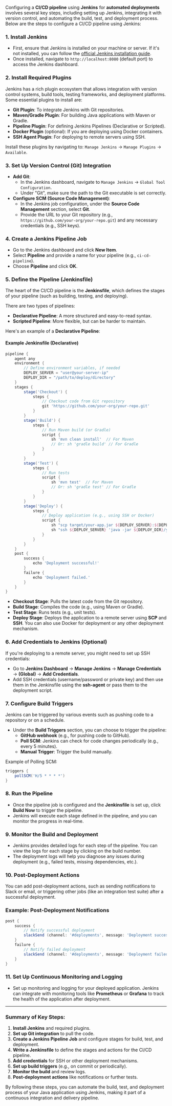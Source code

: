 Configuring a **CI/CD pipeline** using **Jenkins** for **automated deployments** involves several key steps, including setting up Jenkins, integrating it with version control, and automating the build, test, and deployment process. Below are the steps to configure a CI/CD pipeline using Jenkins:

### 1. **Install Jenkins**
   - First, ensure that Jenkins is installed on your machine or server. If it's not installed, you can follow the [official Jenkins installation guide](https://www.jenkins.io/doc/book/installing/).
   - Once installed, navigate to `http://localhost:8080` (default port) to access the Jenkins dashboard.

### 2. **Install Required Plugins**
   Jenkins has a rich plugin ecosystem that allows integration with version control systems, build tools, testing frameworks, and deployment platforms. Some essential plugins to install are:
   - **Git Plugin**: To integrate Jenkins with Git repositories.
   - **Maven/Gradle Plugin**: For building Java applications with Maven or Gradle.
   - **Pipeline Plugin**: For defining Jenkins Pipelines (Declarative or Scripted).
   - **Docker Plugin** (optional): If you are deploying using Docker containers.
   - **SSH Agent Plugin**: For deploying to remote servers using SSH.

   Install these plugins by navigating to:
   `Manage Jenkins` → `Manage Plugins` → `Available`.

### 3. **Set Up Version Control (Git) Integration**
   - **Add Git**:
     - In the Jenkins dashboard, navigate to `Manage Jenkins` → `Global Tool Configuration`.
     - Under "Git", make sure the path to the Git executable is set correctly.
   - **Configure SCM (Source Code Management)**:
     - In the Jenkins job configuration, under the **Source Code Management** section, select **Git**.
     - Provide the URL to your Git repository (e.g., `https://github.com/your-org/your-repo.git`) and any necessary credentials (e.g., SSH keys).

### 4. **Create a Jenkins Pipeline Job**
   - Go to the Jenkins dashboard and click **New Item**.
   - Select **Pipeline** and provide a name for your pipeline (e.g., `ci-cd-pipeline`).
   - Choose **Pipeline** and click **OK**.

### 5. **Define the Pipeline (Jenkinsfile)**
   The heart of the CI/CD pipeline is the **Jenkinsfile**, which defines the stages of your pipeline (such as building, testing, and deploying).

   There are two types of pipelines:
   - **Declarative Pipeline**: A more structured and easy-to-read syntax.
   - **Scripted Pipeline**: More flexible, but can be harder to maintain.

   Here's an example of a **Declarative Pipeline**:

   #### Example Jenkinsfile (Declarative)

   ```groovy
   pipeline {
       agent any
       environment {
           // Define environment variables, if needed
           DEPLOY_SERVER = "user@your-server-ip"
           DEPLOY_DIR = "/path/to/deploy/directory"
       }
       stages {
           stage('Checkout') {
               steps {
                   // Checkout code from Git repository
                   git 'https://github.com/your-org/your-repo.git'
               }
           }
           stage('Build') {
               steps {
                   // Run Maven build (or Gradle)
                   script {
                       sh 'mvn clean install'  // For Maven
                       // Or: sh 'gradle build' // For Gradle
                   }
               }
           }
           stage('Test') {
               steps {
                   // Run tests
                   script {
                       sh 'mvn test'  // For Maven
                       // Or: sh 'gradle test' // For Gradle
                   }
               }
           }
           stage('Deploy') {
               steps {
                   // Deploy application (e.g., using SSH or Docker)
                   script {
                       sh "scp target/your-app.jar ${DEPLOY_SERVER}:${DEPLOY_DIR}"
                       sh "ssh ${DEPLOY_SERVER} 'java -jar ${DEPLOY_DIR}/your-app.jar &'"
                   }
               }
           }
       }
       post {
           success {
               echo 'Deployment successful!'
           }
           failure {
               echo 'Deployment failed.'
           }
       }
   }
   ```

   - **Checkout Stage**: Pulls the latest code from the Git repository.
   - **Build Stage**: Compiles the code (e.g., using Maven or Gradle).
   - **Test Stage**: Runs tests (e.g., unit tests).
   - **Deploy Stage**: Deploys the application to a remote server using **SCP** and **SSH**. You can also use Docker for deployment or any other deployment mechanism.

### 6. **Add Credentials to Jenkins (Optional)**
   If you're deploying to a remote server, you might need to set up SSH credentials:
   - Go to **Jenkins Dashboard** → **Manage Jenkins** → **Manage Credentials** → **(Global)** → **Add Credentials**.
   - Add SSH credentials (username/password or private key) and then use them in the Jenkinsfile using the **ssh-agent** or pass them to the deployment script.

### 7. **Configure Build Triggers**
   Jenkins can be triggered by various events such as pushing code to a repository or on a schedule.
   - Under the **Build Triggers** section, you can choose to trigger the pipeline:
     - **GitHub webhook** (e.g., for pushing code to GitHub).
     - **Poll SCM**: Jenkins can check for code changes periodically (e.g., every 5 minutes).
     - **Manual Trigger**: Trigger the build manually.
   
   Example of Polling SCM:
   ```groovy
   triggers {
       pollSCM('H/5 * * * *')
   }
   ```

### 8. **Run the Pipeline**
   - Once the pipeline job is configured and the **Jenkinsfile** is set up, click **Build Now** to trigger the pipeline.
   - Jenkins will execute each stage defined in the pipeline, and you can monitor the progress in real-time.

### 9. **Monitor the Build and Deployment**
   - Jenkins provides detailed logs for each step of the pipeline. You can view the logs for each stage by clicking on the build number.
   - The deployment logs will help you diagnose any issues during deployment (e.g., failed tests, missing dependencies, etc.).

### 10. **Post-Deployment Actions**
   You can add post-deployment actions, such as sending notifications to Slack or email, or triggering other jobs (like an integration test suite) after a successful deployment.

### Example: Post-Deployment Notifications

```groovy
post {
    success {
        // Notify successful deployment
        slackSend (channel: '#deployments', message: 'Deployment successful!')
    }
    failure {
        // Notify failed deployment
        slackSend (channel: '#deployments', message: 'Deployment failed!')
    }
}
```

### 11. **Set Up Continuous Monitoring and Logging**
   - Set up monitoring and logging for your deployed application. Jenkins can integrate with monitoring tools like **Prometheus** or **Grafana** to track the health of the application after deployment.

---

### Summary of Key Steps:
1. **Install Jenkins** and required plugins.
2. **Set up Git integration** to pull the code.
3. **Create a Jenkins Pipeline Job** and configure stages for build, test, and deployment.
4. **Write a Jenkinsfile** to define the stages and actions for the CI/CD pipeline.
5. **Add credentials** for SSH or other deployment mechanisms.
6. **Set up build triggers** (e.g., on commit or periodically).
7. **Monitor the build** and review logs.
8. **Post-deployment actions** like notifications or further tests.
   
By following these steps, you can automate the build, test, and deployment process of your Java application using Jenkins, making it part of a continuous integration and delivery pipeline.